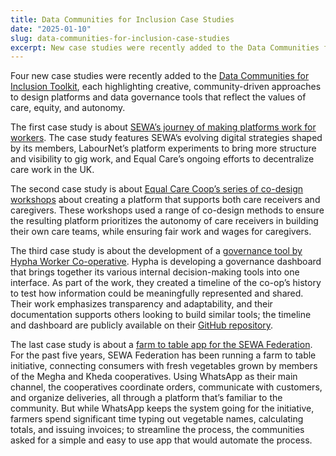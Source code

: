```yaml
---
title: Data Communities for Inclusion Case Studies
date: "2025-01-10"
slug: data-communities-for-inclusion-case-studies
excerpt: New case studies were recently added to the Data Communities for Inclusion Toolkit
---
```


Four new case studies were recently added to the [Data Communities for Inclusion Toolkit](https://datacommunities.ca/toolkit/), each highlighting creative, community-driven approaches to design platforms and data governance tools that reflect the values of care, equity, and autonomy.

The first case study is about [SEWA’s journey of making platforms work for workers](https://datacommunities.ca/toolkit/making-platforms-work-for-workers-data-commons-and-platform-co-ops/). The case study features SEWA’s evolving digital strategies shaped by its members, LabourNet’s platform experiments to bring more structure and visibility to gig work, and Equal Care’s ongoing efforts to decentralize care work in the UK.

The second case study is about [Equal Care Coop’s series of co-design workshops](https://datacommunities.ca/toolkit/equal-care-coop-governance-through-design/) about creating a platform that supports both care receivers and caregivers. These workshops used a range of co-design methods to ensure the resulting platform prioritizes the autonomy of care receivers in building their own care teams, while ensuring fair work and wages for caregivers.

The third case study is about the development of a [governance tool by Hypha Worker Co-operative](https://datacommunities.ca/toolkit/hypha-worker-cooperative-governance-experiments/). Hypha is developing a governance dashboard that brings together its various internal decision-making tools into one interface. As part of the work, they created a timeline of the co-op’s history to test how information could be meaningfully represented and shared. Their work emphasizes transparency and adaptability, and their documentation supports others looking to build similar tools; the timeline and dashboard are publicly available on their [GitHub repository](https://github.com/hyphacoop/governance-experiment).

The last case study is about a [farm to table app for the SEWA Federation](https://datacommunities.ca/toolkit/sewa-saamarth-app/). For the past five years, SEWA Federation has been running a farm to table initiative, connecting consumers with fresh vegetables grown by members of the Megha and Kheda cooperatives. Using WhatsApp as their main channel, the cooperatives coordinate orders, communicate with customers, and organize deliveries, all through a platform that’s familiar to the community. But while WhatsApp keeps the system going for the initiative, farmers spend significant time typing out vegetable names, calculating totals, and issuing invoices; to streamline the process, the communities asked for a simple and easy to use app that would automate the process.